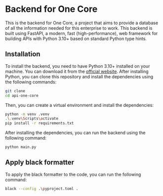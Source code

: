 # Backend for One Core
This is the backend for One Core, a project that aims to provide a database of all the information needed for this enterprise to work. This backend is built using FastAPI, a modern, fast (high-performance), web framework for building APIs with Python 3.10+ based on standard Python type hints.

## Installation
To install the backend, you need to have Python 3.10+ installed on your machine. You can download it from the [official website](https://www.python.org/downloads/). After installing Python, you can clone this repository and install the dependencies using the following commands:
```bash
git clone 
cd api-one-core
```
Then, you can create a virtual environment and install the dependencies:
```bash
python -m venv .venv
.\.venv\Scripts\activate
pip install -r requirements.txt
```
After installing the dependencies, you can run the backend using the following command:
```bash
python main.py
```

## Apply black formatter
To apply the black formatter to the code, you can run the following command:
```bash
black --config .\pyproject.toml .
```
